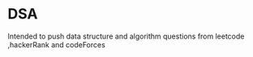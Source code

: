 # DSA
Intended to push data structure and algorithm questions from leetcode ,hackerRank and codeForces
